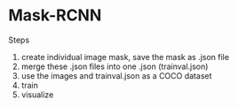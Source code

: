 # Mask-RCNN
Steps
1. create individual image mask, save the mask as .json file
2. merge these .json files into one .json (trainval.json)
3. use the images and trainval.json as a COCO dataset
4. train 
5. visualize
